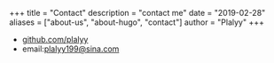 +++
title = "Contact"
description = "contact me"
date = "2019-02-28"
aliases = ["about-us", "about-hugo", "contact"]
author = "Plalyy"
+++

- [github.com/plalyy](https://github.com/plalyy)
- email:plalyy199@sina.com